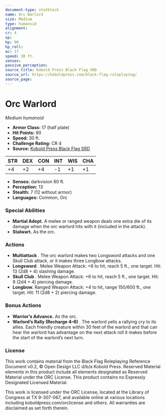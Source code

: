 ```yaml
---
document-type: statblock
name: Orc Warlord
size: Medium
type: humanoid
alignment: 
cr: 4
xp: 
hp: 90
hp_roll: 
ac: 17
speed: 30 ft.
senses: 
passive_perception: 
source_title: Kobold Press Black Flag SRD
source_url: https://koboldpress.com/black-flag-roleplaying/
source_page: 
---
```


# Orc Warlord

*Medium humanoid*

- **Armor Class:** 17 (half plate)
- **Hit Points:** 90
- **Speed:** 30 ft.
- **Challenge Rating:** CR 4
- **Source:** [Kobold Press Black Flag SRD](https://koboldpress.com/black-flag-roleplaying/)

| STR | DEX | CON | INT | WIS | CHA |
| --- | --- | --- | --- | --- | --- |
| +4 | +2 | +4 | -1 | +1 | +1 |

- **Senses:** darkvision 60 ft.
- **Perception:** 13
- **Stealth:** 7 (12 without armor)
- **Languages:** Common, Orc

### Special Abilities

- **Martial Adept.** A melee or ranged weapon deals one extra die of its damage when the orc warlord hits with it (included in the attack).
- **Stalwart.** As the orc.

### Actions

- **Multiattack** . The orc warlord makes two Longsword attacks and one Skull Club attack, or it makes three Longbow attacks.
- **Longsword** . Melee Weapon Attack: +6 to hit, reach 5 ft., one target. Hit: 13 (2d8 + 4) slashing damage.
- **Skull Club** . Melee Weapon Attack: +6 to hit, reach 5 ft., one target. Hit: 9 (2d4 + 4) piercing damage.
- **Longbow.** Ranged Weapon Attack: +4 to hit, range 150/600 ft., one target. Hit: 11 (2d8 + 2) piercing damage.

### Bonus Actions

- **Warrior’s Advance.** As the orc.
- **Warlord’s Rally (Recharge 4–6)** . The warlord yells a rallying cry to its allies. Each friendly creature within 30 feet of the warlord and that can hear the warlord has advantage on the next attack roll it makes before the start of the warlord’s next turn.

### License

This work contains material from the Black Flag Roleplaying Reference Document v0.2, © Open Design LLC d/b/a Kobold Press. Reserved Material elements in this product include all elements designated as Reserved Material under the ORC License. This product contains no Expressly Designated Licensed Material.

This work is licensed under the ORC License, located at the Library of Congress at TX 9-307-067, and available online at various locations including koboldpress.com/orclicense and others. All warranties are disclaimed as set forth therein.
